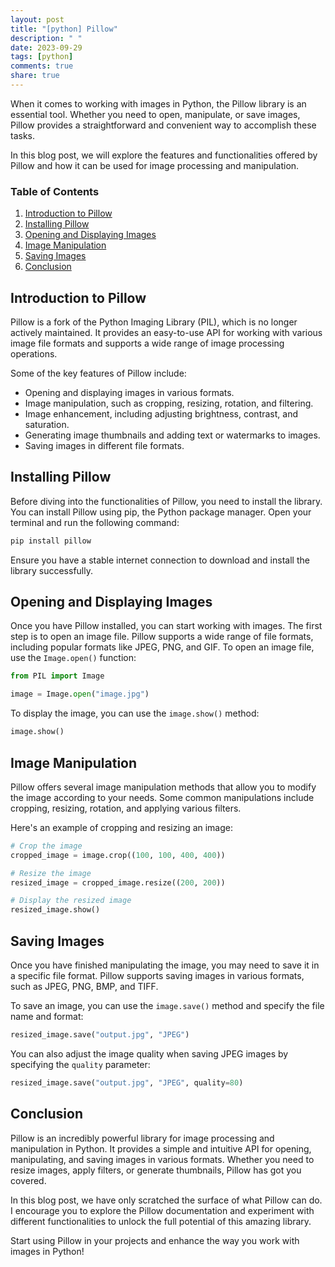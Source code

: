 ```yaml
---
layout: post
title: "[python] Pillow"
description: " "
date: 2023-09-29
tags: [python]
comments: true
share: true
---
```


When it comes to working with images in Python, the Pillow library is an essential tool. Whether you need to open, manipulate, or save images, Pillow provides a straightforward and convenient way to accomplish these tasks.

In this blog post, we will explore the features and functionalities offered by Pillow and how it can be used for image processing and manipulation.

### Table of Contents
1. [Introduction to Pillow](#introduction-to-pillow)
2. [Installing Pillow](#installing-pillow)
3. [Opening and Displaying Images](#opening-and-displaying-images)
4. [Image Manipulation](#image-manipulation)
5. [Saving Images](#saving-images)
6. [Conclusion](#conclusion)

## Introduction to Pillow

Pillow is a fork of the Python Imaging Library (PIL), which is no longer actively maintained. It provides an easy-to-use API for working with various image file formats and supports a wide range of image processing operations.

Some of the key features of Pillow include:

- Opening and displaying images in various formats.
- Image manipulation, such as cropping, resizing, rotation, and filtering.
- Image enhancement, including adjusting brightness, contrast, and saturation.
- Generating image thumbnails and adding text or watermarks to images.
- Saving images in different file formats.

## Installing Pillow

Before diving into the functionalities of Pillow, you need to install the library. You can install Pillow using pip, the Python package manager. Open your terminal and run the following command:

```python
pip install pillow
```

Ensure you have a stable internet connection to download and install the library successfully.

## Opening and Displaying Images

Once you have Pillow installed, you can start working with images. The first step is to open an image file. Pillow supports a wide range of file formats, including popular formats like JPEG, PNG, and GIF. To open an image file, use the `Image.open()` function:

```python
from PIL import Image

image = Image.open("image.jpg")
```

To display the image, you can use the `image.show()` method:

```python
image.show()
```

## Image Manipulation

Pillow offers several image manipulation methods that allow you to modify the image according to your needs. Some common manipulations include cropping, resizing, rotation, and applying various filters.

Here's an example of cropping and resizing an image:

```python
# Crop the image
cropped_image = image.crop((100, 100, 400, 400))

# Resize the image
resized_image = cropped_image.resize((200, 200))

# Display the resized image
resized_image.show()
```

## Saving Images

Once you have finished manipulating the image, you may need to save it in a specific file format. Pillow supports saving images in various formats, such as JPEG, PNG, BMP, and TIFF.

To save an image, you can use the `image.save()` method and specify the file name and format:

```python
resized_image.save("output.jpg", "JPEG")
```

You can also adjust the image quality when saving JPEG images by specifying the `quality` parameter:

```python
resized_image.save("output.jpg", "JPEG", quality=80)
```

## Conclusion

Pillow is an incredibly powerful library for image processing and manipulation in Python. It provides a simple and intuitive API for opening, manipulating, and saving images in various formats. Whether you need to resize images, apply filters, or generate thumbnails, Pillow has got you covered.

In this blog post, we have only scratched the surface of what Pillow can do. I encourage you to explore the Pillow documentation and experiment with different functionalities to unlock the full potential of this amazing library.

Start using Pillow in your projects and enhance the way you work with images in Python!
